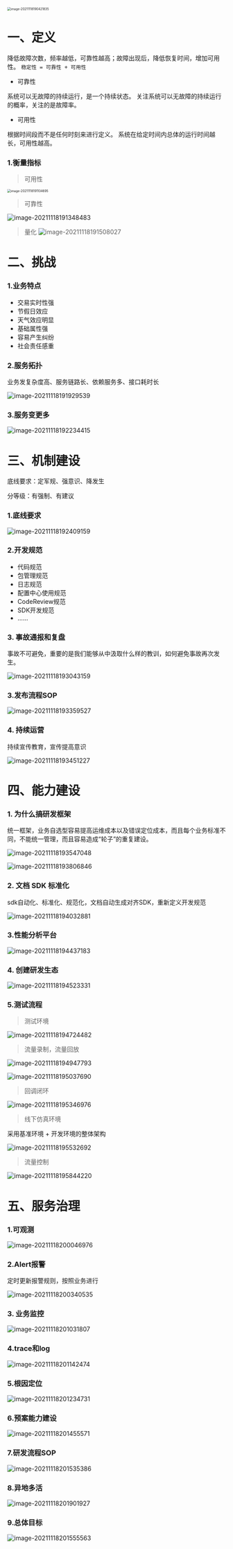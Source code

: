 <img src="./assert/网约车稳定性实践/image-20211118190421835.png" alt="image-20211118190421835" style="zoom:50%;" />



# 一、定义

降低故障次数，频率越低，可靠性越高；故障出现后，降低恢复时间，增加可用性。 `稳定性 = 可靠性 + 可用性`

- 可靠性

系统可以无故障的持续运行，是一个持续状态。
关注系统可以无故障的持续运行的概率，关注的是故障率。

- 可用性

根据时间段而不是任何时刻来进行定义。
系统在给定时间内总体的运行时间越长，可用性越高。



### 1.衡量指标

> 可用性

<img src="./assert/网约车稳定性实践/image-20211118191104695.png" alt="image-20211118191104695" style="zoom:50%;" />

> 可靠性

![image-20211118191348483](./assert/网约车稳定性实践/image-20211118191348483.png)

> 量化
![image-20211118191508027](./assert/网约车稳定性实践/image-20211118191508027.png)

# 二、挑战

### 1.业务特点

- 交易实时性强
- 节假日效应
- 天气效应明显
- 基础属性强
- 容易产生纠纷
- 社会责任感重

### 2.服务拓扑

业务发复杂度高、服务链路长、依赖服务多、接口耗时长

![image-20211118191929539](./assert/网约车稳定性实践/image-20211118191929539.png)

### 3.服务变更多
![image-20211118192234415](./assert/网约车稳定性实践/image-20211118192234415.png)

# 三、机制建设

底线要求：定军规、强意识、降发生

分等级：有强制、有建议

### 1.底线要求

![image-20211118192409159](./assert/网约车稳定性实践/image-20211118192409159.png)

### 2.开发规范

- 代码规范
- 包管理规范
- 日志规范
- 配置中心使用规范
- CodeReview规范
- SDK开发规范
- ......



### 3. 事故通报和复盘

事故不可避免，重要的是我们能够从中汲取什么样的教训，如何避免事故再次发生。

![image-20211118193043159](./assert/网约车稳定性实践/image-20211118193043159.png)

### 3.发布流程SOP

![image-20211118193359527](./assert/网约车稳定性实践/image-20211118193359527.png)

### 4. 持续运营

持续宣传教育，宣传提高意识

![image-20211118193451227](./assert/网约车稳定性实践/image-20211118193451227.png)

# 四、能力建设

### 1. 为什么搞研发框架

统一框架，业务自选型容易提高运维成本以及错误定位成本，而且每个业务标准不同，不能统一管理，而且容易造成“轮子”的重复建设。

![image-20211118193547048](./assert/网约车稳定性实践/image-20211118193547048.png)

![image-20211118193806846](./assert/网约车稳定性实践/image-20211118193806846.png)



### 2. 文档 SDK 标准化

sdk自动化、标准化、规范化，文档自动生成对齐SDK，重新定义开发规范

![image-20211118194032881](./assert/网约车稳定性实践/image-20211118194032881.png)

### 3.性能分析平台

![image-20211118194437183](./assert/网约车稳定性实践/image-20211118194437183.png)



### 4. 创建研发生态

![image-20211118194523331](./assert/网约车稳定性实践/image-20211118194523331.png)



### 5.测试流程

> 测试环境

![image-20211118194724482](./assert/网约车稳定性实践/image-20211118194724482.png)



> 流量录制，流量回放

![image-20211118194947793](./assert/网约车稳定性实践/image-20211118194947793.png)

![image-20211118195037690](./assert/网约车稳定性实践/image-20211118195037690.png)



> 回调闭环

![image-20211118195346976](./assert/网约车稳定性实践/image-20211118195346976.png)

> 线下仿真环境

采用基准环境 + 开发环境的整体架构

![image-20211118195532692](./assert/网约车稳定性实践/image-20211118195532692.png)

> 流量控制

![image-20211118195844220](./assert/网约车稳定性实践/image-20211118195844220.png)



# 五、服务治理



### 1.可观测

![image-20211118200046976](./assert/网约车稳定性实践/image-20211118200046976.png)



### 2.Alert报警

定时更新报警规则，按照业务进行

![image-20211118200340535](./assert/网约车稳定性实践/image-20211118200340535.png)

### 3. 业务监控

![image-20211118201031807](./assert/网约车稳定性实践/image-20211118201031807.png)

### 4.trace和log

![image-20211118201142474](./assert/网约车稳定性实践/image-20211118201142474.png)

### 5.根因定位

![image-20211118201234731](./assert/网约车稳定性实践/image-20211118201234731.png)

### 6.预案能力建设

![image-20211118201455571](./assert/网约车稳定性实践/image-20211118201455571.png)

### 7.研发流程SOP

![image-20211118201535386](./assert/网约车稳定性实践/image-20211118201535386.png)

### 8.异地多活

![image-20211118201901927](./assert/网约车稳定性实践/image-20211118201901927.png)

### 9.总体目标

![image-20211118201555563](./assert/网约车稳定性实践/image-20211118201555563.png)
